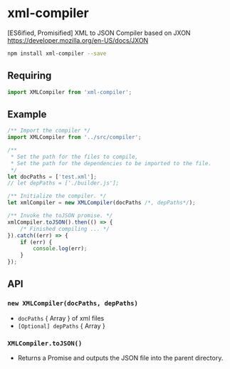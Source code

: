 # xml-compiler
[ES6ified, Promisified] XML to JSON Compiler based on JXON https://developer.mozilla.org/en-US/docs/JXON
```bash
npm install xml-compiler --save
```
## Requiring ##
```js
import XMLCompiler from 'xml-compiler';
```

## Example ##
```js
/** Import the compiler */
import XMLCompiler from '../src/compiler';

/**
 * Set the path for the files to compile,
 * Set the path for the dependencies to be imported to the file.
 */
let docPaths = ['test.xml'];
// let depPaths = ['./builder.js'];

/** Initialize the compiler. */
let xmlCompiler = new XMLCompiler(docPaths /*, depPaths*/);

/** Invoke the toJSON promise. */
xmlCompiler.toJSON().then(() => {
    /* Finished compiling ... */
}).catch((err) => {
    if (err) {
        console.log(err);
    }
});
```
## API ##
### `new XMLCompiler(docPaths, depPaths)` ###
+ `docPaths` { Array } of xml files
+ `[Optional] depPaths` { Array }

### `XMLCompiler.toJSON()` ###
+ Returns a Promise and outputs the JSON file into the parent directory.
